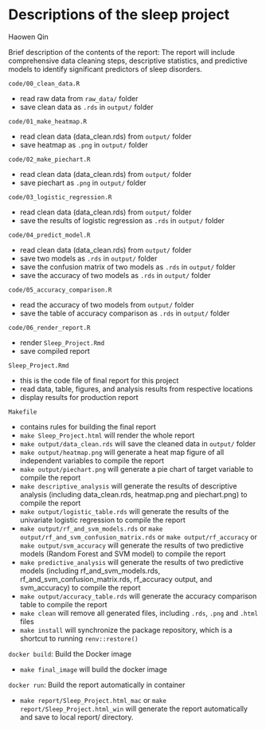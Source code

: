 # Descriptions of the sleep project

Haowen Qin

Brief description of the contents of the report: The report will include comprehensive data cleaning steps, descriptive statistics, and predictive models to identify significant predictors of sleep disorders.

`code/00_clean_data.R`

-   read raw data from `raw_data/` folder
-   save clean data as `.rds` in `output/` folder

`code/01_make_heatmap.R`

-   read clean data (data_clean.rds) from `output/` folder
-   save heatmap as `.png` in `output/` folder

`code/02_make_piechart.R`

-   read clean data (data_clean.rds) from `output/` folder
-   save piechart as `.png` in `output/` folder

`code/03_logistic_regression.R`

-   read clean data (data_clean.rds) from `output/` folder
-   save the results of logistic regression as `.rds` in `output/` folder

`code/04_predict_model.R`

-   read clean data (data_clean.rds) from `output/` folder
-   save two models as `.rds` in `output/` folder
-   save the confusion matrix of two models as `.rds` in `output/` folder
-   save the accuracy of two models as `.rds` in `output/` folder

`code/05_accuracy_comparison.R`

-   read the accuracy of two models from `output/` folder
-   save the table of accuracy comparison as `.rds` in `output/` folder

`code/06_render_report.R`

-   render `Sleep_Project.Rmd`
-   save compiled report

`Sleep_Project.Rmd`

-   this is the code file of final report for this project
-   read data, table, figures, and analysis results from respective locations
-   display results for production report

`Makefile`

-   contains rules for building the final report
-   `make Sleep_Project.html` will render the whole report
-   `make output/data_clean.rds` will save the cleaned data in `output/` folder
-   `make output/heatmap.png` will generate a heat map figure of all independent variables to compile the report
-   `make output/piechart.png` will generate a pie chart of target variable to compile the report
-   `make descriptive_analysis` will generate the results of descriptive analysis (including data_clean.rds, heatmap.png and piechart.png) to compile the report
-   `make output/logistic_table.rds` will generate the results of the univariate logistic regression to compile the report
-   `make output/rf_and_svm_models.rds` or `make output/rf_and_svm_confusion_matrix.rds` or `make output/rf_accuracy` or `make output/svm_accuracy` will generate the results of two predictive models (Random Forest and SVM model) to compile the report
-   `make predictive_analysis` will generate the results of two predictive models (including rf_and_svm_models.rds, rf_and_svm_confusion_matrix.rds, rf_accuracy output, and svm_accuracy) to compile the report
-   `make output/accuracy_table.rds` will generate the accuracy comparison table to compile the report
-   `make clean` will remove all generated files, including `.rds`, `.png` and `.html` files
-   `make install` will synchronize the package repository, which is a shortcut to running `renv::restore()`

`docker build`: Build the Docker image

-   `make final_image` will build the docker image

`docker run`: Build the report automatically in container

-   `make report/Sleep_Project.html_mac` or `make report/Sleep_Project.html_win` will generate the report automatically and save to local report/ directory.

